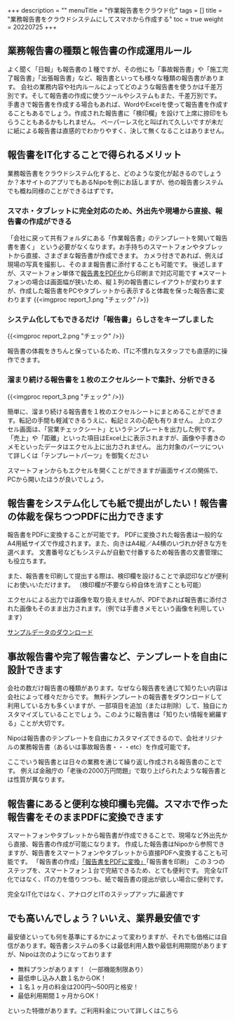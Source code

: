 +++
description = ""
menuTitle = "作業報告書をクラウド化"
tags = []
title = "業務報告書をクラウドシステムにしてスマホから作成する"
toc = true
weight = 20220725
+++


## 業務報告書の種類と報告書の作成運用ルール

よく聞く「日報」も報告書の１種ですが、その他にも「事故報告書」や「施工完了報告書」「出張報告書」など、報告書といっても様々な種類の報告書があります。
会社の業務内容や社内ルールによってどのような報告書を使うかは千差万別です。そして報告書の作成に使うツールやシステムもまた、千差万別です。
手書きで報告書を作成する場合もあれば、WordやExcelを使って報告書を作成することもあるでしょう。作成された報告書に「検印欄」を設けて上席に捺印をもらうこともあるかもしれません。
ペーパーレス化と叫ばれて久しいですが未だに紙による報告書は直感的でわかりやすく、決して無くなることはありません。

## 報告書をIT化することで得られるメリット

業務報告書をクラウドシステム化すると、どのような変化が起きるのでしょうか？本サイトのアプリでもあるNipoを例にお話しますが、他の報告書システムでも概ね同様のことができるはずです。

### スマホ・タブレットに完全対応のため、外出先や現場から直接、報告書の作成ができる

「会社に戻って共有フォルダにある「作業報告書」のテンプレートを開いて報告書を書く」
という必要がなくなります。お手持ちのスマートフォンやタブレットから直接、さまざまな報告書が作成できます。
カメラ付きであれば、例えば現場の写真を撮影し、そのまま報告書に添付することも可能です。
後述しますが、スマートフォン単体で[報告書をPDF化](/manual/pdf)から印刷まで対応可能です
※スマートフォンの場合は画面幅が狭いため、縦１列の報告書にレイアウトが変わりますが、作成した報告書をPCやタブレットから表示すると体裁を保った報告書に変わります
{{<imgproc report_1.png "チェック" />}}

### システム化してもできるだけ「報告書」らしさをキープしました

{{<imgproc report_2.png "チェック" />}}

報告書の体裁をきちんと保っているため、ITに不慣れなスタッフでも直感的に操作できます。

### 溜まり続ける報告書を１枚のエクセルシートで集計、分析できる

{{<imgproc report_3.png "チェック" />}}

簡単に、溜まり続ける報告書を１枚のエクセルシートにまとめることができます。転記の手間も軽減できるうえに、転記ミスの心配も有りません。
上のエクセル画面は、「営業チェックシート」というテンプレートを出力した例です。
「売上」や「距離」といった項目はExcel上に表示されますが、画像や手書きのメモといったデータはエクセル上に出力されません。
出力対象のパーツについて詳しくは「テンプレートパーツ」を御覧ください

<Alice>スマートフォンからもエクセルを開くことができますが画面サイズの関係で、PCから開いたほうが良いでしょう。</Alice>

## 報告書をシステム化しても紙で提出がしたい！報告書の体裁を保ちつつPDFに出力できます

報告書をPDFに変換することが可能です。
PDFに変換された報告書は一般的なA4用紙サイズで作成されます。また、向きはA4縦／A4横のいづれか好きな方を選べます。
文書番号などもシステムが自動で付番するため報告書の文書管理にも役立ちます。

また、報告書を印刷して提出する際は、検印欄を設けることで承認印などが便利にお使いいただけます。
（検印欄が不要なら枠自体を消すことも可能）

エクセルによる出力では画像を取り扱えませんが、PDFであれば報告書に添付された画像もそのまま出力されます。（例では手書きメモという画像を利用しています）

<a href="/report_1.pdf" target="_blank">サンプルデータのダウンロード</a>

## 事故報告書や完了報告書など、テンプレートを自由に設計できます

会社の数だけ報告書の種類があります。なぜなら報告書を通じて知りたい内容は会社によって様々だからです。
無料テンプレートの報告書をダウンロードして利用している方も多くいますが、一部項目を追加（または削除）して、独自にカスタマイズしていることでしょう。このように報告書は「知りたい情報を網羅する」ことが大切です。

Nipoは報告書のテンプレートを自由にカスタマイズできるので、会社オリジナルの業務報告書（あるいは事故報告書・・・etc）を作成可能です。

ここでいう報告書とは日々の業務を通じて繰り返し作成される報告書のことです。
例えば金融庁の「老後の2000万円問題」で取り上げられたような報告書とは性質が異なります。

## 報告書にあると便利な検印欄も完備。スマホで作った報告書をそのままPDFに変換できます

スマートフォンやタブレットから報告書が作成できることで、現場など外出先から直接、報告書の作成が可能になります。
作成した報告書はNipoから参照できますが、報告書をスマートフォンやタブレットから直接PDFへ変換することも可能です。
「報告書の作成」[「報告書をPDFに変換」](/manual/pdf)「報告書を印刷」
この３つのステップを、スマートフォン１台で完結できるため、とても便利です。
完全なIT化ではなく、ITの力を借りつつも、紙で報告書の提出が欲しい場合に便利です。

完全なIT化ではなく、アナログとITのステップアップに最適です

## でも高いんでしょう？いいえ、業界最安値です

最安値といっても何を基準にするかによって変わりますが、それでも価格には自信があります。報告書システムの多くは最低利用人数や最低利用期間がありますが、Nipoは次のようになっております

- 無料プランがあります！（一部機能制限あり）
- 最低申し込み人数１名からOK！
- １名１ヶ月の料金は200円〜500円と格安！
- 最低利用期間１ヶ月からOK！

といった特徴があります。ご利用料金について詳しくはこちら
